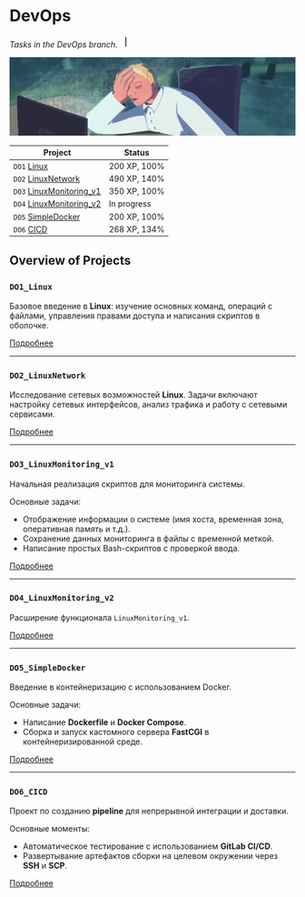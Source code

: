 # **DevOps**

*Tasks in the DevOps branch.* <img src="materials/images/heart_21_x10.gif" alt="drawing" width="20" height="20"/>

![linux_network.png](materials%2Fimages%2Flinux_network.png)

| **Project**                       | **Status**      |
|------------------------------------|-----------------|
| `DO1` [Linux](DO1_Linux)           | 200 XP, 100%    |
| `DO2` [LinuxNetwork](DO2_LinuxNetwork) | 490 XP, 140%    |
| `DO3` [LinuxMonitoring_v1](DO3_LinuxMonitoring_v1) | 350 XP, 100%    |
| `DO4` [LinuxMonitoring_v2](DO4_LinuxMonitoring_v2) | In progress     |
| `DO5` [SimpleDocker](DO5_SimpleDocker) | 200 XP, 100%    |
| `DO6` [CICD](DO6_CICD)             | 268 XP, 134%    |

## Overview of Projects

### `DO1_Linux`
Базовое введение в **Linux**: изучение основных команд, операций с файлами, управления правами доступа и написания скриптов в оболочке.

[Подробнее](DO1_Linux/README_DO1.md)

---

### `DO2_LinuxNetwork`
Исследование сетевых возможностей **Linux**. Задачи включают настройку сетевых интерфейсов, анализ трафика и работу с сетевыми сервисами.

[Подробнее](DO2_LinuxNetwork/README_DO2.md)

---

### `DO3_LinuxMonitoring_v1`
Начальная реализация скриптов для мониторинга системы.

Основные задачи:
- Отображение информации о системе (имя хоста, временная зона, оперативная память и т.д.).
- Сохранение данных мониторинга в файлы с временной меткой.
- Написание простых Bash-скриптов с проверкой ввода.

[Подробнее](DO3_LinuxMonitoring_v1/README_DO3.md)

---

### `DO4_LinuxMonitoring_v2`
Расширение функционала `LinuxMonitoring_v1`.

[Подробнее](DO4_LinuxMonitoring_v2/README_DO4.md)

---

### `DO5_SimpleDocker`
Введение в контейнеризацию с использованием Docker.

Основные задачи:
- Написание **Dockerfile** и **Docker Compose**.
- Сборка и запуск кастомного сервера **FastCGI** в контейнеризированной среде.

[Подробнее](DO5_SimpleDocker/README_DO5.md)

---

### `DO6_CICD`
Проект по созданию **pipeline** для непрерывной интеграции и доставки.

Основные моменты:
- Автоматическое тестирование с использованием **GitLab CI/CD**.
- Развертывание артефактов сборки на целевом окружении через **SSH** и **SCP**. 

[Подробнее](DO6_CICD/README_DO6.md)
